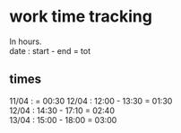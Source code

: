 # work time tracking

In hours.  
date : start - end = tot  

## times

11/04 : = 00:30
12/04 : 12:00 - 13:30 = 01:30  
12/04 : 14:30 - 17:10 = 02:40  
13/04 : 15:00 - 18:00 = 03:00  
